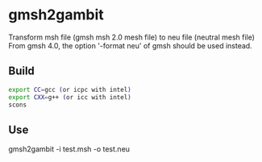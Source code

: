 gmsh2gambit
===========

Transform msh file (gmsh msh 2.0 mesh file) to neu file (neutral mesh file)
From gmsh 4.0, the option '-format neu' of gmsh should be used instead.

Build
-----

```bash
export CC=gcc (or icpc with intel)
export CXX=g++ (or icc with intel)
scons   
```

Use
---

gmsh2gambit -i test.msh -o test.neu
